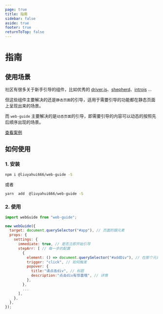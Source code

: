 ```yaml
---
page: true
title: 指南
sidebar: false
aside: true
footer: true
returnToTop: false
---
```


# 指南

## 使用场景

社区有很多关于新手引导的组件，比如优秀的 [driver.js](https://github.com/kamranahmedse/driver.js)、[shepherd](https://github.com/shipshapecode/shepherd)、[introjs](https://introjs.com/) ...

但这些组件主要解决的还是`静态页面`的引导，适用于需要引导的功能都在静态页面上呈现出来的场景。

而 `web-guide` 主要解决的是`动态页面`的引导，即需要引导的内容可以动态的按照先后顺序出现的场景。

[查看案例](/example/demo1)

## 如何使用

### 1. 安装

```sh
npm i @liuyahui666/web-guide -S
```

或者

```sh
yarn  add  @liuyahui666/web-guide -S

```

### 2. 使用

```js
import webGuide from "web-guide";

new webGuide({
  target: document.querySelector("#app"), // 页面的跟元素
  props: {
    settings: {
      immediate: true, // 是否立即开始引导
      stepArr: [ // 每一步的配置
        {
          element: () => document.querySelector("#addDiv"), // 在那个元素上触发
          trigger: "click", // 如何触发
          popover: {
            title:"请点击div", // 标题
            description:"点击div有惊喜哦", // 详情
          },
        },
        ...
      ],
    },
  },
});
```
